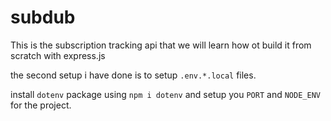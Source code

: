 # subdub

This is the subscription tracking api that we will learn how ot build it from scratch with express.js

the second setup i have done is to setup `.env.*.local` files.

install `dotenv` package using `npm i dotenv` and setup you `PORT` and `NODE_ENV` for the project.
